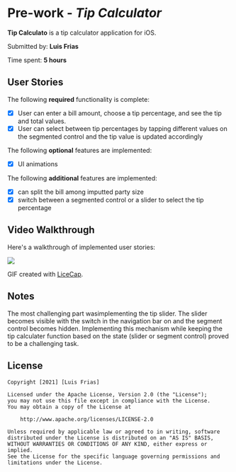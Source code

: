 # Pre-work - *Tip Calculator*

**Tip Calculato** is a tip calculator application for iOS.

Submitted by: **Luis Frias**

Time spent: **5 hours**

## User Stories

The following **required** functionality is complete:

* [x] User can enter a bill amount, choose a tip percentage, and see the tip and total values.
* [x] User can select between tip percentages by tapping different values on the segmented control and the tip value is updated accordingly

The following **optional** features are implemented:

* [x] UI animations

The following **additional** features are implemented:

* [x] can split the bill among imputted party size
* [x] switch between a segmented control or a slider to select the tip percentage 

## Video Walkthrough

Here's a walkthrough of implemented user stories:

![](https://i.imgur.com/DOX5KB4.gif)

GIF created with [LiceCap](http://www.cockos.com/licecap/).

## Notes
The most challenging part wasimplementing the tip slider. The slider becomes visible with the switch in the navigation bar on and the segment control becomes hidden. Implementing this mechanism while keeping the tip calculater function based on the state (slider or segment control) proved to be a challenging task.

## License

    Copyright [2021] [Luis Frias]

    Licensed under the Apache License, Version 2.0 (the "License");
    you may not use this file except in compliance with the License.
    You may obtain a copy of the License at

        http://www.apache.org/licenses/LICENSE-2.0

    Unless required by applicable law or agreed to in writing, software
    distributed under the License is distributed on an "AS IS" BASIS,
    WITHOUT WARRANTIES OR CONDITIONS OF ANY KIND, either express or implied.
    See the License for the specific language governing permissions and
    limitations under the License.
